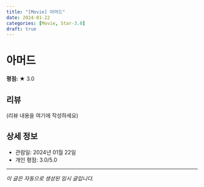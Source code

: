 ```yaml
---
title: "[Movie] 아머드"
date: 2024-01-22
categories: [Movie, Star-3.0]
draft: true
---
```


# 아머드

**평점:** ★ 3.0

## 리뷰

(리뷰 내용을 여기에 작성하세요)

## 상세 정보

- 관람일: 2024년 01월 22일
- 개인 평점: 3.0/5.0

---

*이 글은 자동으로 생성된 임시 글입니다.*
